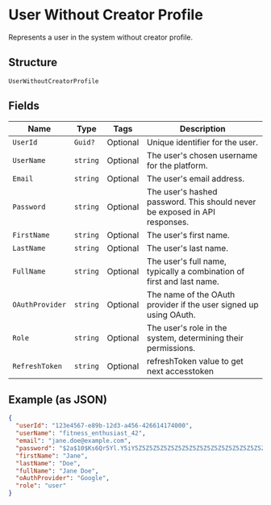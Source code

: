 
# User Without Creator Profile

Represents a user in the system without creator profile.

## Structure

`UserWithoutCreatorProfile`

## Fields

| Name | Type | Tags | Description |
|  --- | --- | --- | --- |
| `UserId` | `Guid?` | Optional | Unique identifier for the user. |
| `UserName` | `string` | Optional | The user's chosen username for the platform. |
| `Email` | `string` | Optional | The user's email address. |
| `Password` | `string` | Optional | The user's hashed password. This should never be exposed in API responses. |
| `FirstName` | `string` | Optional | The user's first name. |
| `LastName` | `string` | Optional | The user's last name. |
| `FullName` | `string` | Optional | The user's full name, typically a combination of first and last name. |
| `OAuthProvider` | `string` | Optional | The name of the OAuth provider if the user signed up using OAuth. |
| `Role` | `string` | Optional | The user's role in the system, determining their permissions. |
| `RefreshToken` | `string` | Optional | refreshToken value to get next accesstoken |

## Example (as JSON)

```json
{
  "userId": "123e4567-e89b-12d3-a456-426614174000",
  "userName": "fitness_enthusiast_42",
  "email": "jane.doe@example.com",
  "password": "$2a$10$Ks6Qr5Yl.Y5iY5Z5Z5Z5Z5Z5Z5Z5Z5Z5Z5Z5Z5Z5Z5Z5Z5Z5Z5",
  "firstName": "Jane",
  "lastName": "Doe",
  "fullName": "Jane Doe",
  "oAuthProvider": "Google",
  "role": "user"
}
```


